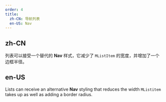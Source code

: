 ```yaml
---
order: 4
title:
  zh-CN: 导航列表
  en-US: Nav
---
```


## zh-CN

列表可以接受一个替代的 **Nav** 样式，它减少了 `MListItem` 的宽度，并增加了一个边框半径。

## en-US

Lists can receive an alternative **Nav** styling that reduces the width `MListitem` takes up as well as adding a border
radius.

